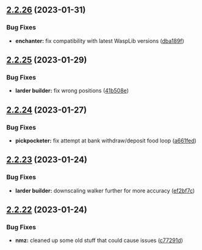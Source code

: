 ## [2.2.26](https://github.com/Torwent/wasp-free/compare/v2.2.25...v2.2.26) (2023-01-31)


### Bug Fixes

* **enchanter:** fix compatibility with latest WaspLib versions ([dba189f](https://github.com/Torwent/wasp-free/commit/dba189f4408936fc85ca2a8f96c385afcd9b86d4))



## [2.2.25](https://github.com/Torwent/wasp-free/compare/v2.2.24...v2.2.25) (2023-01-29)


### Bug Fixes

* **larder builder:** fix wrong positions ([41b508e](https://github.com/Torwent/wasp-free/commit/41b508ee7844fd44159a018077f66d129d3ae063))



## [2.2.24](https://github.com/Torwent/wasp-free/compare/v2.2.23...v2.2.24) (2023-01-27)


### Bug Fixes

* **pickpocketer:** fix attempt at bank withdraw/deposit food loop ([a661fed](https://github.com/Torwent/wasp-free/commit/a661fede8cae92fe22b4d26d196a896b52afbbc3))



## [2.2.23](https://github.com/Torwent/wasp-free/compare/v2.2.22...v2.2.23) (2023-01-24)


### Bug Fixes

* **larder builder:** downscaling walker further for more accuracy ([ef2bf7c](https://github.com/Torwent/wasp-free/commit/ef2bf7c1ecda46b13a46d9bbdfaadbe1a7086be4))



## [2.2.22](https://github.com/Torwent/wasp-free/compare/v2.2.21...v2.2.22) (2023-01-24)


### Bug Fixes

* **nmz:** cleaned up some old stuff that could cause issues ([c77291d](https://github.com/Torwent/wasp-free/commit/c77291d5bc3ddf5be2c554bcb5f12ac04c24d17f))



